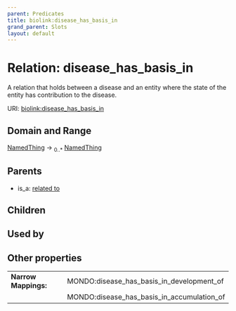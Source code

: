 ```yaml
---
parent: Predicates
title: biolink:disease_has_basis_in
grand_parent: Slots
layout: default
---
```


# Relation: disease_has_basis_in


A relation that holds between a disease and an entity where the state of the entity has contribution to the disease.

URI: [biolink:disease_has_basis_in](https://w3id.org/biolink/vocab/disease_has_basis_in)

## Domain and Range

[NamedThing](NamedThing.md) ->  <sub>0..*</sub> [NamedThing](NamedThing.md)

## Parents

 *  is_a: [related to](related_to.md)

## Children


## Used by


## Other properties

|  |  |  |
| --- | --- | --- |
| **Narrow Mappings:** | | MONDO:disease_has_basis_in_development_of |
|  | | MONDO:disease_has_basis_in_accumulation_of |

